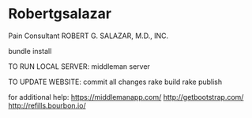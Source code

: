# Robertgsalazar
 Pain Consultant ROBERT G. SALAZAR, M.D., INC.

bundle install

TO RUN LOCAL SERVER:
middleman server

TO UPDATE WEBSITE:
commit all changes
rake build
rake publish

for additional help:
https://middlemanapp.com/
http://getbootstrap.com/
http://refills.bourbon.io/
